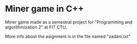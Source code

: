 # Miner game in C++

Miner game made as a semestral project for "Programming and algorithmization 2" at FIT CTU.

More info about the asignment is in the file named "zadání.txt"
